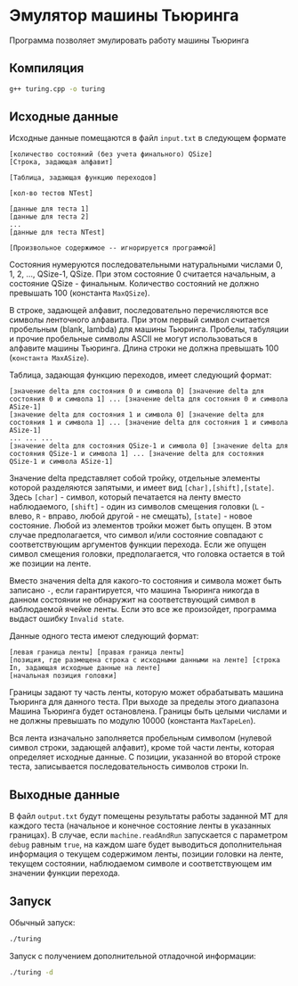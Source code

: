 # Эмулятор машины Тьюринга

Программа позволяет эмулировать работу машины Тьюринга

## Компиляция

``` bash
g++ turing.cpp -o turing
```

## Иcходные данные

Исходные данные помещаются в файл `input.txt` в следующем формате

```
[количество состояний (без учета финального) QSize]
[Строка, задающая алфавит]

[Таблица, задающая функцию переходов]

[кол-во тестов NTest]

[данные для теста 1]
[данные для теста 2]
...
[данные для теста NTest]

[Произвольное содержимое -- игнорируется программой]
```

Состояния нумеруются последовательными натуральными числами 0, 1, 2, ..., QSize-1, QSize. При этом состояние 0 считается начальным, а состояние QSize - финальным. Количество состояний не должно превышать 100 (константа `MaxQSize`).

В строке, задающей алфавит, последовательно перечисляются все символы ленточного алфавита. При этом первый символ считается пробельным (blank, lambda) для машины Тьюринга. Пробелы, табуляции и прочие пробельные символы ASCII не могут использоваться в алфавите машины Тьюринга. Длина строки не должна превышать 100 (`константа MaxASize`).

Таблица, задающая функцию переходов, имеет следующий формат:
```
[значение delta для состояния 0 и символа 0] [значение delta для состояния 0 и символа 1] ... [значение delta для состояния 0 и символа ASize-1]
[значение delta для состояния 1 и символа 0] [значение delta для состояния 1 и символа 1] ... [значение delta для состояния 1 и символа ASize-1]
... ... ...
[значение delta для состояния QSize-1 и символа 0] [значение delta для состояния QSize-1 и символа 1] ... [значение delta для состояния QSize-1 и символа ASize-1]
```

Значение delta представляет собой тройку, отдельные элементы которой разделяются запятыми, и имеет вид `[char],[shift],[state]`. Здесь `[char]` - символ, который печатается на ленту вместо наблюдаемого, `[shift]` - один из символов смещения головки (`L` - влево, `R` - вправо, любой другой - не смещать), `[state]` - новое состояние. Любой из элементов тройки может быть опущен. В этом случае предполагается, что символ и/или состояние совпадают с соответствующим аргументов функции перехода. Если же опущен символ смещения головки, предполагается, что головка остается в той же позиции на ленте.

Вместо значения delta для какого-то состояния и символа может быть записано `-`, если гарантируется, что машина Тьюринга никогда в данном состоянии не обнаружит на соответствующий символ в наблюдаемой ячейке ленты. Если это все же произойдет, программа выдаст ошибку `Invalid state`.

Данные одного теста имеют следующий формат:
```
[левая граница ленты] [правая граница ленты]
[позиция, где размещена строка с исходными данными на ленте] [строка In, задающая исходные данные на ленте]
[начальная позиция головки]
```

Границы задают ту часть ленты, которую может обрабатывать машина Тьюринга для данного теста. При выходе за пределы этого диапазона Машина Тьюринга будет остановлена. Границы быть целыми числами и не должны превышать по модулю 10000 (константа `MaxTapeLen`).

Вся лента изначально заполняется пробельным символом (нулевой символ строки, задающей алфавит), кроме той части ленты, которая определяет исходные данные. С позиции, указанной во второй строке теста, записывается последовательность символов строки In.

## Выходные данные

В файл `output.txt` будут помещены результаты работы заданной МТ для каждого теста (начальное и конечное состояние ленты в указанных границах).
В случае, если `machine.readAndRun` запускается с параметром `debug` равным `true`, на каждом шаге будет выводиться дополнительная информация о текущем содержимом ленты, позиции головки на ленте, текущем состоянии, наблюдаемом символе и соответствующем им значении функции перехода.

## Запуск

Обычный запуск:
``` bash
./turing
```

Запуск с получением дополнительной отладочной информации:
``` bash
./turing -d
```
